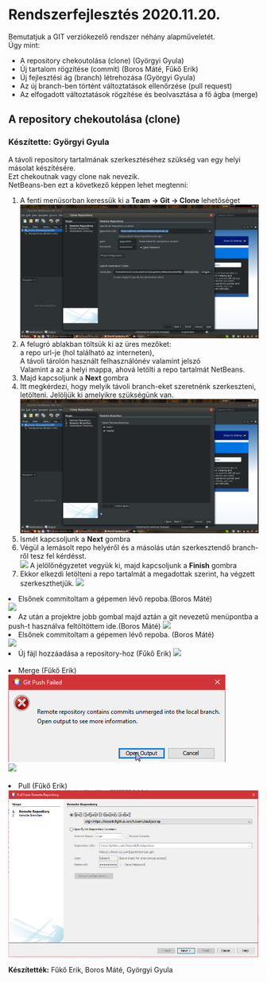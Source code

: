 
  <h1>Rendszerfejlesztés 2020.11.20.</h1>
  
  Bemutatjuk a GIT verziókezelő rendszer néhány alapműveletét.
  <br>
  Úgy mint:
  <ul>
   <li>A repository chekoutolása (clone) (Györgyi Gyula)</li>
   <li>Új tartalom rögzítése (commit) (Boros Máté, Fűkő Erik)</li>
   <li>Új fejlesztési ág (branch) létrehozása (Györgyi Gyula)</li>
   <li>Az új branch-ben történt változtatások ellenőrzése (pull request) </li>
   <li>Az elfogadott változtatások rögzítése és beolvasztása a fő ágba (merge) </li>
  </ul>
  
  <h2>A repository chekoutolása (clone)</h2>
  <h3>Készítette: Györgyi Gyula</h3>
  A távoli repository tartalmának szerkesztéséhez szükség van egy helyi másolat készítésére.
  <br>
  Ezt chekoutnak vagy clone nak nevezik.
  <br>
  NetBeans-ben ezt a következő képpen lehet megtenni:
  <ol>
      <li>A fenti menüsorban keressük ki a <b>Team -> Git -> Clone</b>  lehetőséget 
          <br>
          <img src ="képek/clone.png">
      </li>
      <li>A felugró ablakban töltsük ki az üres mezőket: 
          <br>
          a repo url-je (hol található az interneten), 
          <br>
          A távoli tárolón használt felhasználónév valamint jelszó
          <br>
          Valamint a az a helyi mappa, ahová letölti a repo tartalmát NetBeans.
      </li>
      <li>Majd kapcsoljunk a <b>Next</b> gombra </li>
      <li>
          Itt megkérdezi, hogy melyik távoli branch-eket szeretnénk szerkeszteni, letölteni. Jelöljük ki amelyikre szükségünk van.
          <br>
          <img src="képek/távoli_brench.png">
      </li>
      <li> Ismét kapcsoljunk a <b>Next</b> gombra </li>
      <li>
          Végül a lemásolt repo helyéről és a másolás után szerkesztendő branch-ről tesz fel kérdésst.
          <br>
          <img src="képek/utolso.png">
          A jelölőnégyzetet vegyük ki, majd kapcsoljunk a <b>Finish</b> gombra
      </li>   
      <li>
          Ekkor elkezdi letölteni a repo tartalmát a megadottak szerint, ha végzett szerkeszthetjük.
          <img src="képek/clone_folyamatban.png" />
      </li>
      

  </ol>

  <li>Elsőnek commitoltam a gépemen lévő repoba.(Boros Máté)</li>
  <img src="képek/bm1.png" />
  
  <li>Az után a projektre jobb gombal majd aztán a git nevezetű menüpontba a push-t használva feltöltöttem ide.(Boros Máté)
  <img src="képek/bm2.png" />
  </li>
  
  <li>Elsőnek commitoltam a gépemen lévő repoba. (Boros Máté)</li>
  <img src="képek/bm1.png" />
  
  <br>
  <li>Új fájl hozzáadása a repository-hoz (Fűkő Erik)
  <img src="képek/commit_e.PNG" />
  </li>
  <br>
  <li>Merge (Fűkő Erik)
  <img src="képek/merge_e.PNG" />
  <br>
  <img src="képek/merge_e2.png" />
  </li>
  
  <br>
  <li>Pull (Fűkő Erik)
  <img src="képek/pull_e.PNG" />
  </li>
  
  <b>Készítették:</b> Fűkő Erik, Boros Máté, Györgyi Gyula
 
